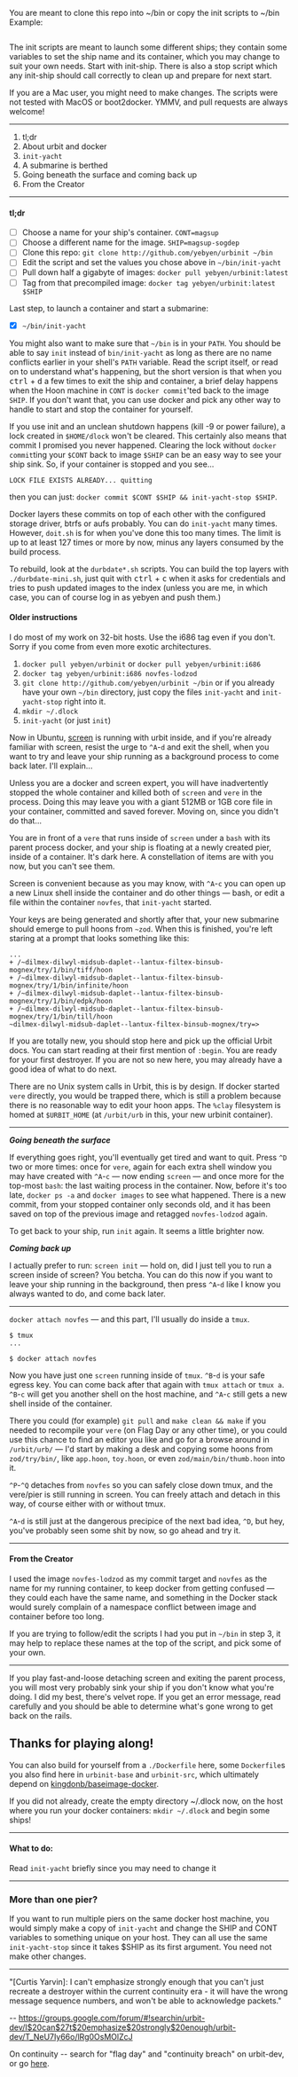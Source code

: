 You are meant to clone this repo into ~/bin or copy the init scripts to ~/bin
Example:

```[ls -l example from my ~/bin dir]
```

The init scripts are meant to launch some different ships; they contain some
variables to set the ship name and its container, which you may change to suit
your own needs.  Start with init-ship.  There is also a stop script which any
init-ship should call correctly to clean up and prepare for next start.

If you are a Mac user, you might need to make changes.  The scripts were not
tested with MacOS or boot2docker.  YMMV, and pull requests are always welcome!

-----

1. tl;dr
2. About urbit and docker
3. `init-yacht`
4. A submarine is berthed
5. Going beneath the surface and coming back up
6. From the Creator

-----

#### tl;dr

- [ ] Choose a name for your ship's container. `CONT=magsup`
- [ ] Choose a different name for the image. `SHIP=magsup-sogdep`
- [ ] Clone this repo: `git clone http://github.com/yebyen/urbinit ~/bin`
- [ ] Edit the script and set the values you chose above in `~/bin/init-yacht`
- [ ] Pull down half a gigabyte of images: `docker pull yebyen/urbinit:latest`
- [ ] Tag from that precompiled image: `docker tag yebyen/urbinit:latest $SHIP`

Last step, to launch a container and start a submarine:

- [x] `~/bin/init-yacht`

You might also want to make sure that `~/bin` is in your `PATH`.  You should be
able to say `init` instead of `bin/init-yacht` as long as there are no name
conflicts earlier in your shell's `PATH` variable.  Read the script itself, or
read on to understand what's happening, but the short version is that when you
<kbd>ctrl</kbd> + <kbd>d</kbd> a few times to exit the ship and container, a
brief delay happens when the Hoon machine in `CONT` is `docker commit`'ted back
to the image `SHIP`.  If you don't want that, you can use docker and pick any
other way to handle to start and stop the container for yourself.

If you use init and an unclean shutdown happens (kill -9 or power failure), a
lock created in `$HOME/dlock` won't be cleared.  This certainly also means that
commit I promised you never happened.  Clearing the lock without `docker commit`ting
your `$CONT` back to image `$SHIP` can be an easy way to see your ship sink.
So, if your container is stopped and you see...

```
LOCK FILE EXISTS ALREADY... quitting
```

then you can just: `docker commit $CONT $SHIP && init-yacht-stop $SHIP`.

Docker layers these commits on top of each other with the configured storage
driver, btrfs or aufs probably.  You can do `init-yacht` many times.  However,
`doit.sh` is for when you've done this too many times.  The limit is up to at
least 127 times or more by now, minus any layers consumed by the build process.

To rebuild, look at the `durbdate*.sh` scripts.  You can build the top layers
with `./durbdate-mini.sh`, just quit with <kbd>ctrl</kbd> + <kbd>c</kbd> when
it asks for credentials and tries to push updated images to the index (unless
you are me, in which case, you can of course log in as yebyen and push them.)

#### Older instructions

I do most of my work on 32-bit hosts.  Use the i686 tag even if you don't.
Sorry if you come from even more exotic architectures.

1. `docker pull yebyen/urbinit` or `docker pull yebyen/urbinit:i686`
2. `docker tag yebyen/urbinit:i686 novfes-lodzod`
3. `git clone http://github.com/yebyen/urbinit ~/bin` or if you already have
   your own `~/bin` directory, just copy the files `init-yacht` and
  `init-yacht-stop` right into it.
4. `mkdir ~/.dlock`
5. `init-yacht` (or just `init`)

Now in Ubuntu, [screen](https://www.debian-administration.org/articles/34) is
running with urbit inside, and if you're already familiar with screen, resist
the urge to `^A`-`d` and exit the shell, when you want to try and leave your
ship running as a background process to come back later.  I'll explain...

Unless you are a docker and screen expert, you will have inadvertently stopped
the whole container and killed both of `screen` and `vere` in the process.
Doing this may leave you with a giant 512MB or 1GB core file in your container,
committed and saved forever.  Moving on, since you didn't do that...

You are in front of a `vere` that runs inside of `screen` under a `bash` with
its parent process docker, and your ship is floating at a newly created pier,
inside of a container.  It's dark here.  A constellation of items are with you
now, but you can't see them.

Screen is convenient because as you may know, with `^A`-`c` you can open up a
new Linux shell inside the container and do other things &mdash; bash, or edit
a file within the container `novfes`, that `init-yacht` started.

Your keys are being generated and shortly after that, your new submarine should
emerge to pull hoons from `~zod`.  When this is finished, you're left staring
at a prompt that looks something like this:

    ...
    + /~dilmex-dilwyl-midsub-daplet--lantux-filtex-binsub-mognex/try/1/bin/tiff/hoon
    + /~dilmex-dilwyl-midsub-daplet--lantux-filtex-binsub-mognex/try/1/bin/infinite/hoon
    + /~dilmex-dilwyl-midsub-daplet--lantux-filtex-binsub-mognex/try/1/bin/edpk/hoon
    + /~dilmex-dilwyl-midsub-daplet--lantux-filtex-binsub-mognex/try/1/bin/till/hoon
    ~dilmex-dilwyl-midsub-daplet--lantux-filtex-binsub-mognex/try=> 

If you are totally new, you should stop here and pick up the official Urbit
docs.  You can start reading at their first mention of `:begin`.  You are ready
for your first destroyer.  If you are not so new here, you may already have a
good idea of what to do next.

There are no Unix system calls in Urbit, this is by design.  If docker started
`vere` directly, you would be trapped there, which is still a problem because
there is no reasonable way to edit your hoon apps.  The `%clay` filesystem is
homed at `$URBIT_HOME` (at `/urbit/urb` in this, your new urbinit container).

-----

___Going beneath the surface___

If everything goes right, you'll eventually get tired and want to quit.  Press
`^D` two or more times: once for `vere`, again for each extra shell window you
may have created with `^A`-`c` &mdash; now ending `screen` &mdash; and once
more for the top-most `bash`: the last waiting process in the container.  Now,
before it's too late, `docker ps -a` and `docker images` to see what happened.
There is a new commit, from your stopped container only seconds old, and it has
been saved on top of the previous image and retagged `novfes-lodzod` again.

To get back to your ship, run `init` again.  It seems a little brighter now.

___Coming back up___

I actually prefer to run: `screen init` &mdash; hold on, did I just tell you to
run a screen inside of screen?  You betcha.  You can do this now if you want to
leave your ship running in the background, then press `^A`-`d` like I know you
always wanted to do, and come back later.

-----

`docker attach novfes` &mdash; and this part, I'll usually do inside a `tmux`.

    $ tmux
    ...

    $ docker attach novfes

Now you have just one `screen` running inside of `tmux`.  `^B`-`d` is your safe
egress key.  You can come back after that again with `tmux attach` or `tmux a`.
`^B`-`c` will get you another shell on the host machine, and `^A`-`c` still
gets a new shell inside of the container.

There you could (for example) `git pull` and `make clean && make` if you needed
to recompile your `vere` (on Flag Day or any other time), or you could use this
chance to find an editor you like and go for a browse around in `/urbit/urb/`
&mdash; I'd start by making a desk and copying some hoons from `zod/try/bin/`,
like `app.hoon`, `toy.hoon`, or even `zod/main/bin/thumb.hoon` into it.

`^P`-`^Q` detaches from `novfes` so you can safely close down tmux, and the
vere/pier is still running in screen.  You can freely attach and detach in this
way, of course either with or without tmux.

`^A`-`d` is still just at the dangerous precipice of the next bad idea, `^D`,
but hey, you've probably seen some shit by now, so go ahead and try it.

---

#### From the Creator

I used the image `novfes-lodzod` as my commit target and `novfes` as the name
for my running container, to keep docker from getting confused &mdash; they
could each have the same name, and something in the Docker stack would surely
complain of a namespace conflict between image and container before too long.

If you are trying to follow/edit the scripts I had you put in `~/bin` in step
3, it may help to replace these names at the top of the script, and pick some
of your own.

---

If you play fast-and-loose detaching screen and exiting the parent process, you
will most very probably sink your ship if you don't know what you're doing.  I
did my best, there's velvet rope.  If you get an error message, read carefully
and you should be able to determine what's gone wrong to get back on the rails.

## Thanks for playing along!

You can also build for yourself from a `./Dockerfile` here, some `Dockerfile`s
you also find here in `urbinit-base` and `urbinit-src`, which ultimately depend
on [kingdonb/baseimage-docker](http://github.com/kingdonb/baseimage-docker).

If you did not already, create the empty directory ~/.dlock now, on the host
where you run your docker containers: `mkdir ~/.dlock` and begin some ships!

******

#### What to do:

Read `init-yacht` briefly since you may need to change it

******

### More than one pier?

If you want to run multiple piers on the same docker host machine, you would
simply make a copy of `init-yacht` and change the SHIP and CONT variables to
something unique on your host.  They can all use the same `init-yacht-stop`
since it takes $SHIP as its first argument.  You need not make other changes.

******

"[Curtis Yarvin]: I can't emphasize strongly enough that you can't just
recreate a destroyer within the current continuity era - it will have the wrong
message sequence numbers, and won't be able to acknowledge packets."

-- https://groups.google.com/forum/#!searchin/urbit-dev/I$20can$27t$20emphasize$20strongly$20enough/urbit-dev/T_NeU7Iy66o/lRg0OsMOlZcJ

On continuity -- search for "flag day" and "continuity breach" on urbit-dev, or go [here](http://urbit.org/community/articles/continuity/).

